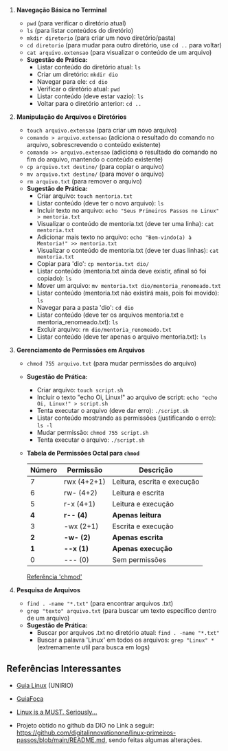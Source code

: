 1. **Navegação Básica no Terminal**
   - `pwd` (para verificar o diretório atual)
   - `ls` (para listar conteúdos do diretório)
   - `mkdir diretorio` (para criar um novo diretório/pasta)
   - `cd diretorio` (para mudar para outro diretório, use `cd ..` para voltar)
   - `cat arquivo.extensao` (para visualizar o conteúdo de um arquivo)
   - **Sugestão de Prática:** 
     - Listar conteúdo do diretório atual: `ls`
     - Criar um diretório: `mkdir dio`
     - Navegar para ele: `cd dio`
     - Verificar o diretório atual: `pwd`
     - Listar conteúdo (deve estar vazio): `ls`
     - Voltar para o diretório anterior: `cd ..`

2. **Manipulação de Arquivos e Diretórios**
   - `touch arquivo.extensao` (para criar um novo arquivo)
   - `comando > arquivo.extensao` (adiciona o resultado do comando no arquivo, sobrescrevendo o conteúdo existente)
   - `comando >> arquivo.extensao` (adiciona o resultado do comando no fim do arquivo, mantendo o conteúdo existente)
   - `cp arquivo.txt destino/` (para copiar o arquivo)
   - `mv arquivo.txt destino/` (para mover o arquivo)
   - `rm arquivo.txt` (para remover o arquivo)
   - **Sugestão de Prática:**
     - Criar arquivo: `touch mentoria.txt`
     - Listar conteúdo (deve ter o novo arquivo): `ls`
     - Incluir texto no arquivo: `echo "Seus Primeiros Passos no Linux" > mentoria.txt`
     - Visualizar o conteúdo de mentoria.txt (deve ter uma linha): `cat mentoria.txt`
     - Adicionar mais texto no arquivo: `echo "Bem-vindo(a) à Mentoria!" >> mentoria.txt`
     - Visualizar o conteúdo de mentoria.txt (deve ter duas linhas): `cat mentoria.txt`
     - Copiar para 'dio': `cp mentoria.txt dio/`
     - Listar conteúdo (mentoria.txt ainda deve existir, afinal só foi copiado): `ls`
     - Mover um arquivo: `mv mentoria.txt dio/mentoria_renomeado.txt`
     - Listar conteúdo (mentoria.txt não existirá mais, pois foi movido): `ls`
     - Navegar para a pasta 'dio': `cd dio`
     - Listar conteúdo (deve ter os arquivos mentoria.txt e mentoria_renomeado.txt): `ls`
     - Excluir arquivo: `rm dio/mentoria_renomeado.txt`
     - Listar conteúdo (deve ter apenas o arquivo mentoria.txt): `ls`

3. **Gerenciamento de Permissões em Arquivos**
   - `chmod 755 arquivo.txt` (para mudar permissões do arquivo)
   - **Sugestão de Prática:**
     - Criar arquivo: `touch script.sh`
     - Incluir o texto "echo Oi, Linux!" ao arquivo de script: `echo "echo Oi, Linux!" > script.sh`
     - Tenta executar o arquivo (deve dar erro): `./script.sh`
     - Listar conteúdo mostrando as permissões (justificando o erro): `ls -l`
     - Mudar permissão: `chmod 755 script.sh`
     - Tenta executar o arquivo: `./script.sh`

   - **Tabela de Permissões Octal para `chmod`**

     | Número | Permissão    | Descrição                               |
     | ------ | ------------ | --------------------------------------- |
     | 7      | rwx (4+2+1)  | Leitura, escrita e execução             |
     | 6      | rw- (4+2)    | Leitura e escrita                       |
     | 5      | r-x (4+1)    | Leitura e execução                      |
     | **4**      | **r-- (4)**      | **Apenas leitura**                          |
     | 3      | -wx (2+1)    | Escrita e execução                      |
     | **2**      | **-w- (2)**      | **Apenas escrita**                          |
     | **1**      | **--x (1)**      | **Apenas execução**                         |
     | 0      | --- (0)      | Sem permissões                          |

      [Referência 'chmod'](https://guialinux.uniriotec.br/chmod/)

4. **Pesquisa de Arquivos**
   - `find . -name "*.txt"` (para encontrar arquivos .txt)
   - `grep "texto" arquivo.txt` (para buscar um texto específico dentro de um arquivo)
   - **Sugestão de Prática:**
     - Buscar por arquivos .txt no diretório atual: `find . -name "*.txt"`
     - Buscar a palavra 'Linux' em todos os arquivos: `grep "Linux" *` (extremamente util para busca em logs)

## Referências Interessantes
- [Guia Linux](https://guialinux.uniriotec.br) (UNIRIO)
- [GuiaFoca](https://guiafoca.org)
- [Linux is a MUST. Seriously...](https://blog.amigoscode.com/p/linux-is-a-must-seriously)

- Projeto obtido no github da DIO no Link a seguir: https://github.com/digitalinnovationone/linux-primeiros-passos/blob/main/README.md, sendo feitas algumas alterações.